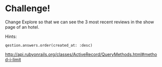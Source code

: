 # Challenge! 

Change Explore so that we can see the 3 most recent reviews in the show page of an hotel.

Hints: 

`qestion.answers.order(created_at: :desc)`


http://api.rubyonrails.org/classes/ActiveRecord/QueryMethods.html#method-i-limit

